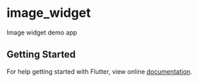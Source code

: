 # image_widget

Image widget demo app

## Getting Started

For help getting started with Flutter, view online
[documentation](https://flutter.io/).
